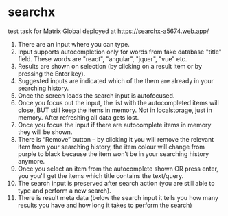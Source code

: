 # searchx
test task for Matrix Global
deployed at https://searchx-a5674.web.app/
1. There are an input where you can type.
2. Input supports autocompletion only for words from fake database "title" field. These words are "react", "angular", "jquer", "vue" etc.
3. Results are shown on selection (by clicking on a result item or by pressing the Enter key).
4. Suggested inputs are indicated which of the them are already in your searching history.
5. Once the screen loads the search input is autofocused.
6. Once you focus out the input, the list with the autocompleted items will close, BUT still keep the items in memory. Not in localstorage, just in memory. After refreshing all data gets lost.
7. Once you focus the input if there are autocomplete items in memory they will be shown.
8. There is “Remove” button – by clicking it you will remove the relevant item from your searching history, the item colour will change from purple to black because the item won’t be in your searching history anymore.
9. Once you select an item from the autocomplete shown OR press enter, you you'll get the items which title contains the text/query.
10. The search input is preserved after search action (you are still able to type and perform a new search).
11. There is result meta data (below the search input it tells you how many results you have and how long it takes to perform the search)
